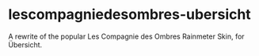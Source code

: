 # lescompagniedesombres-ubersicht
A rewrite of the popular Les Compagnie des Ombres Rainmeter Skin, for Übersicht.

